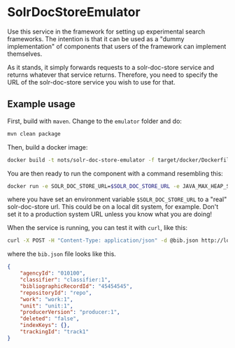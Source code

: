 # SolrDocStoreEmulator

Use this service in the framework for setting up experimental search frameworks. 
The intention is that it can be used as a "dummy implementation" of components that users of the framework 
can implement themselves.

As it stands, it simply forwards requests to a solr-doc-store service and returns whatever that service returns.
Therefore, you need to specify the URL of the solr-doc-store service you wish to use for that.

## Example usage

First, build with `maven`. Change to the `emulator` folder and do:
```bash
mvn clean package
```

Then, build a docker image:
```bash
docker build -t nots/solr-doc-store-emulator -f target/docker/Dockerfile .
```

You are then ready to run the component with a command resembling this:
```bash
docker run -e SOLR_DOC_STORE_URL=$SOLR_DOC_STORE_URL -e JAVA_MAX_HEAP_SIZE=2g -ti -e LOG_LEVEL=debug -e LOG-FORMAT=text -p 8090:8080 nots/solr-doc-store-emulator:latest
```

where you have set an environment variable `$SOLR_DOC_STORE_URL` to a "real" solr-doc-store url. 
This could be on a local dit system, for example. 
Don't set it to a production system URL unless you know what you are doing!

When the service is running, you can test it with `curl`, like this:
```bash
curl -X POST -H "Content-Type: application/json" -d @bib.json http://localhost:8090/solr-doc-store-emulator-1.0-SNAPSHOT/api/bibliographic
```

where the `bib.json` file looks like this.
```json
{
    "agencyId": "010100",
    "classifier": "classifier:1",
    "bibliographicRecordId": "45454545",
    "repositoryId": "repo",
    "work": "work:1",
    "unit": "unit:1",
    "producerVersion": "producer:1",
    "deleted": "false",
    "indexKeys": {},
    "trackingId": "track1"
}
```